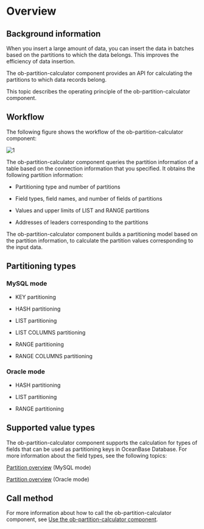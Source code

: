 # Overview

## Background information

When you insert a large amount of data, you can insert the data in batches based on the partitions to which the data belongs. This improves the efficiency of data insertion.

The ob-partition-calculator component provides an API for calculating the partitions to which data records belong.

This topic describes the operating principle of the ob-partition-calculator component.

## Workflow

The following figure shows the workflow of the ob-partition-calculator component:

![1](https://obbusiness-private.oss-cn-shanghai.aliyuncs.com/doc/img/observer-enterprise/V4.1.0/EN_US/7.reference/1500.command-line-tools/patition-calculator.png)

The ob-partition-calculator component queries the partition information of a table based on the connection information that you specified. It obtains the following partition information:

* Partitioning type and number of partitions

* Field types, field names, and number of fields of partitions

* Values and upper limits of LIST and RANGE partitions

* Addresses of leaders corresponding to the partitions

The ob-partition-calculator component builds a partitioning model based on the partition information, to calculate the partition values corresponding to the input data.

## Partitioning types

### MySQL mode

* KEY partitioning

* HASH partitioning

* LIST partitioning

* LIST COLUMNS partitioning

* RANGE partitioning

* RANGE COLUMNS partitioning

### Oracle mode

* HASH partitioning

* LIST partitioning

* RANGE partitioning

## Supported value types

The ob-partition-calculator component supports the calculation for types of fields that can be used as partitioning keys in OceanBase Database. For more information about the field types, see the following topics:

[Partition overview](../../../300.database-object-management/100.manage-object-of-mysql-mode/300.manage-partitions-of-mysql-mode/100.partition-overview-of-mysql-mode.md) (MySQL mode)

[Partition overview](../../../300.database-object-management/200.manage-object-of-oracle-mode/200.manage-partitions-of-oracle-mode/100.partition-overview-of-oracle-mode.md) (Oracle mode)

## Call method

For more information about how to call the ob-partition-calculator component, see [Use the ob-partition-calculator component](200.use-of-the-ob-partition-calculator.md).